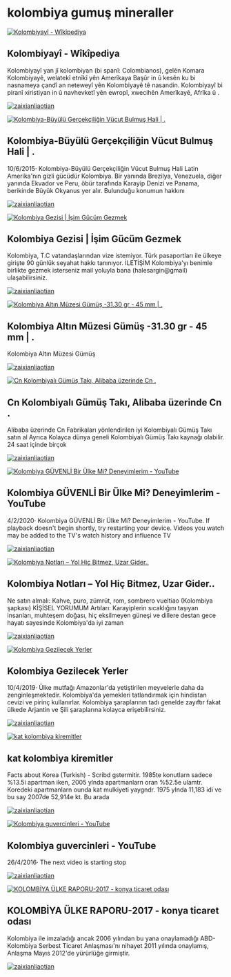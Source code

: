 # kolombiya gumuş mineraller
<a href="https://mnn.zoosnet.net/LR/Chatpre.aspx?id=MNN94995150&p=https://topgrinding.com/" target="_blank">![Kolombiyayî - Wîkîpediya](https://github.com/technlg/images/blob/main/2.jpg)</a>
## Kolombiyayî - Wîkîpediya
Kolombiyayî yan jî kolombiyan (bi spanî: Colombianos), gelên Komara Kolombiyayê, welatekî etnîkî yên Amerîkaya Başûr in û kesên ku bi nasnameya çandî an neteweyî yên Kolombiyayê tê nasandin. Kolombiyayî bi piranî xiristiyan in û navhevketî yên ewropî, xwecihên Amerîkayê, Afrîka û .
<a href="https://mnn.zoosnet.net/LR/Chatpre.aspx?id=MNN94995150&p=https://topgrinding.com/" target="_blank"><img src="https://github.com/technlg/images/raw/main/chat11.jpg" alt="zaixianliaotian"/></a><a href="//whatsapp.shibangsoft.com/WhatsApp.php" ><img src="https://github.com/technlg/images/raw/main/chat11.png" alt=""></a>
<a href="https://mnn.zoosnet.net/LR/Chatpre.aspx?id=MNN94995150&p=https://topgrinding.com/" target="_blank">![Kolombiya-Büyülü Gerçekçiliğin Vücut Bulmuş Hali | .](https://github.com/technlg/images/blob/main/11.jpg)</a>
## Kolombiya-Büyülü Gerçekçiliğin Vücut Bulmuş Hali | .
10/6/2015· Kolombiya-Büyülü Gerçekçiliğin Vücut Bulmuş Hali Latin Amerika'nın gizli gücüdür Kolombiya. Bir yanında Brezilya, Venezuela, diğer yanında Ekvador ve Peru, öbür tarafında Karayip Denizi ve Panama, berikinde Büyük Okyanus yer alır. Bulunduğu konumun hakkını 
<a href="https://mnn.zoosnet.net/LR/Chatpre.aspx?id=MNN94995150&p=https://topgrinding.com/" target="_blank"><img src="https://github.com/technlg/images/raw/main/chat11.jpg" alt="zaixianliaotian"/></a><a href="//whatsapp.shibangsoft.com/WhatsApp.php" ><img src="https://github.com/technlg/images/raw/main/chat11.png" alt=""></a>
<a href="https://mnn.zoosnet.net/LR/Chatpre.aspx?id=MNN94995150&p=https://topgrinding.com/" target="_blank">![Kolombiya Gezisi | İşim Gücüm Gezmek](https://github.com/technlg/images/blob/main/17.jpg)</a>
## Kolombiya Gezisi | İşim Gücüm Gezmek
Kolombiya, T.C vatandaşlarından vize istemiyor. Türk pasaportları ile ülkeye girişte 90 günlük seyahat hakkı tanınıyor. İLETİŞİM Kolombiya'yı benimle birlikte gezmek isterseniz mail yoluyla bana (halesargin@gmail) ulaşabilirsiniz.
<a href="https://mnn.zoosnet.net/LR/Chatpre.aspx?id=MNN94995150&p=https://topgrinding.com/" target="_blank"><img src="https://github.com/technlg/images/raw/main/chat11.jpg" alt="zaixianliaotian"/></a><a href="//whatsapp.shibangsoft.com/WhatsApp.php" ><img src="https://github.com/technlg/images/raw/main/chat11.png" alt=""></a>
<a href="https://mnn.zoosnet.net/LR/Chatpre.aspx?id=MNN94995150&p=https://topgrinding.com/" target="_blank">![Kolombiya Altın Müzesi Gümüş -31.30 gr - 45 mm | .](https://github.com/technlg/images/blob/main/57.jpg)</a>
## Kolombiya Altın Müzesi Gümüş -31.30 gr - 45 mm | .
Kolombiya Altın Müzesi Gümüş
<a href="https://mnn.zoosnet.net/LR/Chatpre.aspx?id=MNN94995150&p=https://topgrinding.com/" target="_blank"><img src="https://github.com/technlg/images/raw/main/chat11.jpg" alt="zaixianliaotian"/></a><a href="//whatsapp.shibangsoft.com/WhatsApp.php" ><img src="https://github.com/technlg/images/raw/main/chat11.png" alt=""></a>
<a href="https://mnn.zoosnet.net/LR/Chatpre.aspx?id=MNN94995150&p=https://topgrinding.com/" target="_blank">![Cn Kolombiyalı Gümüş Takı, Alibaba üzerinde Cn .](https://github.com/technlg/images/blob/main/51.jpg)</a>
## Cn Kolombiyalı Gümüş Takı, Alibaba üzerinde Cn .
Alibaba üzerinde Cn Fabrikaları yönlendirilen iyi Kolombiyalı Gümüş Takı satın al Ayrıca Kolayca dünya geneli Kolombiyalı Gümüş Takı kaynağı olabilir. 24 saat içinde birçok
<a href="https://mnn.zoosnet.net/LR/Chatpre.aspx?id=MNN94995150&p=https://topgrinding.com/" target="_blank"><img src="https://github.com/technlg/images/raw/main/chat11.jpg" alt="zaixianliaotian"/></a><a href="//whatsapp.shibangsoft.com/WhatsApp.php" ><img src="https://github.com/technlg/images/raw/main/chat11.png" alt=""></a>
<a href="https://mnn.zoosnet.net/LR/Chatpre.aspx?id=MNN94995150&p=https://topgrinding.com/" target="_blank">![Kolombiya GÜVENLİ Bir Ülke Mi? Deneyimlerim - YouTube](https://github.com/technlg/images/blob/main/32.jpg)</a>
## Kolombiya GÜVENLİ Bir Ülke Mi? Deneyimlerim - YouTube
4/2/2020· Kolombiya GÜVENLİ Bir Ülke Mi? Deneyimlerim - YouTube. If playback doesn't begin shortly, try restarting your device. Videos you watch may be added to the TV's watch history and influence TV 
<a href="https://mnn.zoosnet.net/LR/Chatpre.aspx?id=MNN94995150&p=https://topgrinding.com/" target="_blank"><img src="https://github.com/technlg/images/raw/main/chat11.jpg" alt="zaixianliaotian"/></a><a href="//whatsapp.shibangsoft.com/WhatsApp.php" ><img src="https://github.com/technlg/images/raw/main/chat11.png" alt=""></a>
<a href="https://mnn.zoosnet.net/LR/Chatpre.aspx?id=MNN94995150&p=https://topgrinding.com/" target="_blank">![Kolombiya Notları – Yol Hiç Bitmez, Uzar Gider..](https://github.com/technlg/images/blob/main/1.jpg)</a>
## Kolombiya Notları – Yol Hiç Bitmez, Uzar Gider..
Ne satın almalı: Kahve, puro, zümrüt, rom, sombrero vueltiao (Kolombiya şapkası) KİŞİSEL YORUMUM Artıları: Karayiplerin sıcaklığını taşıyan insanları, muhteşem doğası, hiç eksilmeyen güneşi ve dillere destan gece hayatı sayesinde Kolombiya'da iyi zaman
<a href="https://mnn.zoosnet.net/LR/Chatpre.aspx?id=MNN94995150&p=https://topgrinding.com/" target="_blank"><img src="https://github.com/technlg/images/raw/main/chat11.jpg" alt="zaixianliaotian"/></a><a href="//whatsapp.shibangsoft.com/WhatsApp.php" ><img src="https://github.com/technlg/images/raw/main/chat11.png" alt=""></a>
<a href="https://mnn.zoosnet.net/LR/Chatpre.aspx?id=MNN94995150&p=https://topgrinding.com/" target="_blank">![Kolombiya Gezilecek Yerler](https://github.com/technlg/images/blob/main/57.jpg)</a>
## Kolombiya Gezilecek Yerler
10/4/2019· Ülke mutfağı Amazonlar'da yetiştirilen meyvelerle daha da zenginleşmektedir. Kolombiya'da yemekleri tatlandırmak için hindistan cevizi ve pirinç kullanırlar. Kolombiya şaraplarının tadı genelde zayıftır fakat ülkede Arjantin ve Şili şaraplarına kolayca erişebilirsiniz.
<a href="https://mnn.zoosnet.net/LR/Chatpre.aspx?id=MNN94995150&p=https://topgrinding.com/" target="_blank"><img src="https://github.com/technlg/images/raw/main/chat11.jpg" alt="zaixianliaotian"/></a><a href="//whatsapp.shibangsoft.com/WhatsApp.php" ><img src="https://github.com/technlg/images/raw/main/chat11.png" alt=""></a>
<a href="https://mnn.zoosnet.net/LR/Chatpre.aspx?id=MNN94995150&p=https://topgrinding.com/" target="_blank">![kat kolombiya kiremitler](https://github.com/technlg/images/blob/main/19.jpg)</a>
## kat kolombiya kiremitler
Facts about Korea (Turkish) - Scribd gstermitir. 1985te konutlarn sadece %13.5i apartman iken, 2005 ylnda apartmanlarn oran %52.5e ulamtr. Koredeki apartmanlarn ounda kat mulkiyeti yaygndr. 1975 ylnda 11,183 idi ve bu say 2007de 52,914e kt. Bu arada
<a href="https://mnn.zoosnet.net/LR/Chatpre.aspx?id=MNN94995150&p=https://topgrinding.com/" target="_blank"><img src="https://github.com/technlg/images/raw/main/chat11.jpg" alt="zaixianliaotian"/></a><a href="//whatsapp.shibangsoft.com/WhatsApp.php" ><img src="https://github.com/technlg/images/raw/main/chat11.png" alt=""></a>
<a href="https://mnn.zoosnet.net/LR/Chatpre.aspx?id=MNN94995150&p=https://topgrinding.com/" target="_blank">![Kolombiya guvercinleri - YouTube](https://github.com/technlg/images/blob/main/22.jpg)</a>
## Kolombiya guvercinleri - YouTube
26/4/2016· The next video is starting stop
<a href="https://mnn.zoosnet.net/LR/Chatpre.aspx?id=MNN94995150&p=https://topgrinding.com/" target="_blank"><img src="https://github.com/technlg/images/raw/main/chat11.jpg" alt="zaixianliaotian"/></a><a href="//whatsapp.shibangsoft.com/WhatsApp.php" ><img src="https://github.com/technlg/images/raw/main/chat11.png" alt=""></a>
<a href="https://mnn.zoosnet.net/LR/Chatpre.aspx?id=MNN94995150&p=https://topgrinding.com/" target="_blank">![KOLOMBİYA ÜLKE RAPORU-2017 - konya ticaret odası](https://github.com/technlg/images/blob/main/43.jpg)</a>
## KOLOMBİYA ÜLKE RAPORU-2017 - konya ticaret odası
Kolombiya ile imzaladığı ancak 2006 yılından bu yana onaylamadığı ABD-Kolombiya Serbest Ticaret Anlaşması'nı nihayet 2011 yılında onaylamış, Anlaşma Mayıs 2012'de yürürlüğe girmiştir.
<a href="https://mnn.zoosnet.net/LR/Chatpre.aspx?id=MNN94995150&p=https://topgrinding.com/" target="_blank"><img src="https://github.com/technlg/images/raw/main/chat11.jpg" alt="zaixianliaotian"/></a><a href="//whatsapp.shibangsoft.com/WhatsApp.php" ><img src="https://github.com/technlg/images/raw/main/chat11.png" alt=""></a>
